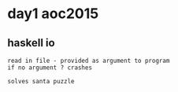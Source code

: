 
# day1 aoc2015

## haskell io 

```
read in file - provided as argument to program
if no argument ? crashes

solves santa puzzle

```


